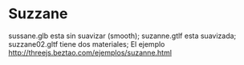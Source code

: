 # Suzzane
sussane.glb esta sin suavizar (smooth);
suzanne.gtlf esta suavizada;
suzzane02.gltf tiene dos materiales;
El ejemplo http://threejs.beztao.com/ejemplos/suzanne.html
